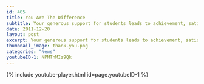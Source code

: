 ```yaml
---
id: 405
title: You Are The Difference
subtitle: Your generous support for students leads to achievement, satisfaction, pride, and the knowledge that even a small amount can make a big difference.
date: 2011-12-20
layout: post
excerpt: Your generous support for students leads to achievement, satisfaction, pride, and the knowledge that even a small amount can make a big difference.
thumbnail_image: thank-you.png
categories: "News"
youtubeID-1: NPMTnMIz9Qk
---
```

{% include youtube-player.html id=page.youtubeID-1 %}
